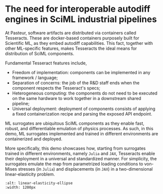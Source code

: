 # The need for interoperable autodiff engines in SciML industrial pipelines
At Pasteur, software artifacts are distributed via containers called <span class="product">Tesseracts</span>. These are docker-based containers purposely built for Scientific ML, as they embed autodiff capabilities. This fact, together with other ML-specific features, makes <span class="product">Tesseracts</span> the ideal means for distribution of SciML components.

Fundamental <span class="product">Tesseract</span> features include,

- Freedom of implementation: components can be implemented in any framework / language;
- Separation of concerns: the job of the R&D staff ends when the component respects the <span class="product">Tesseract</span>'s specs;
- Heterogeneous computing: the components do not need to be executed on the same hardware to work together in a downstream shared pipeline;
- Universal deployment: deployment of components consists of applying a fixed containerization recipe and parsing the exposed API endpoint.

ML surrogates are ubiquitous SciML components as they enable fast, robust, and differentiable emulation of physics processes. As such, in this demo, ML surrogates implemented and trained in different environments are containerized and deployed.

More specifically, this demo showcases how, starting from surrogates trained in different environments, namely `Julia` and `JAX`, <span class="product">Tesseracts</span> enable their deployment in a universal and standardized manner. For simplicity, the surrogates emulate the map from parametrized loading conditions to von-Mises stresses (in `Julia`) and displacements (in `JAX`) in a two-dimensional linear-elasticity problem.

```{figure} tesseracting_surrogates.png
:alt: linear-elasticity-ellipse
:width: 1200px
```

